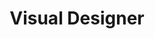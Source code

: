 ---
layout: work-with-us-layout

title: Visual Designer

role: <b> Role </b> <br><br> As the Visual Designer your role will be to tell the Fields of View story to the world! At Fields of View we do complex work, because wicked social problems need complex solutions. As the Visual Designer, your role will be to tell the story of our complex work in simple and engaging ways to the public. So, although the role is of a Designer, at Fields of View you will have the opportunity to learn about complex systems, policies and get an in-depth understanding of social development, so you can use your design skill set to communicate what you are learning to the outside world. <br> <br> An in-house visual designer for Fields of View will work on visual content in both the digital and print medium. The in-house visual designer is expected to be able to draw out narratives from different projects and represent it in the visual medium. The designer must also be able to use visualisations to make sense of data, elucidate processes and represent systems. The primary aim is to reduce dependence on written form for better accessibility, considering the Indian context. Producing project specific visual content such as infographics, visualisations, web interfaces, dashboards, presentations and more. <br> <br> Your strengths should lie in designing for storytelling, with an understanding of the social media world and how to leverage its relevance and power. Your knack in content creation and a strong instinct for breaking down and narrating in and around data for an information hungry, ever-evolving audience will be crucial, for this role. <br> <br> Knowledge of print and web standards for handoff is a must. A working knowledge of Figma/Illustrator/Indesign/Photoshop is a must, but if you are more familiar with their open source alternatives, even better.

responsibilities: <b> Responsibilities </b> <br> <ul> <li> Create visual content for digital and print medium </li> <li> Create data visualizations, infographics, dashboards to communicate complex public policy research studies </li> <li> Design external facing visual content, like posters, booklets, brochures, visiting cards, web presence, presentations </li> <li> Design assets for games, simulations and tools being built by us internally </li> </ul>

whyWorkForFov: <b>Why Work at Fields of View</b> <br> <ul> <li> We pride ourselves in building a collaborative and open environment around our work in building tools for inclusive public policy. This is your chance to become an addition to our coveted multidisciplinary team, that houses individuals from different backgrounds scaling from Journalism to Game Design to Law. </li> <li> We have collaborations with Indian and international universities, and you get access to cutting edge research in data and policy. </li> <li> Depending on your interest, you will contribute to research papers that will be published in major journals. </li> <li> Your work will contribute to real-world applications in addressing social problems. </li> </ul>

applicationProcess: <b> How To Apply </b> <br><br> If this sounds interesting or exciting to you, please write to work@fieldsofview.in with your CV, design portfolio and a thoughtful cover letter stating why you want to work with us in this role. <br> <ul> <li> We will review your application and if we feel like it is a good fit for us, we will assign you a task. The assignment will involve a cross section of the kind of work you'll do with us. You take as much time as you want to complete the assignment, but we've noted that it takes on average about 7 days to finish. </li> <li> If we like your approach to the assignment, we invite you to spend 2 days with us in our office in Bangalore, so you can get to know our team and work culture. You will also be provided a follow-up task to be performed during those 2 days. Once this is done, and if you like us and we like you, we will extend an offer within a week's time. </li> </ul>

notes: <b>Other Notes</b> <br> <ul> <li>Fields of View is a non-profit organisation.</li> <li>The position is based in Bangalore</li> <li>Our office is in JP Nagar, close to Rangashankara</li></ul>

remuneration: <b> Remuneration </b> <br><br> Rs. 63,250 per month

ide: Visual Designer

tag: Visual Designer

category: jd

permalink: /projects/work-with-us/visualdesigner/

---
